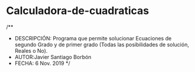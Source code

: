 # Calculadora-de-cuadraticas

/**
 * DESCRIPCIÓN: Programa que permite solucionar Ecuaciones  de  segundo   Grado y de primer grado  (Todas   las   posibilidades   de        solución, Reales o No).
 * AUTOR:Javier Santiago Borbón
 * FECHA: 6 Nov. 2019
 */
